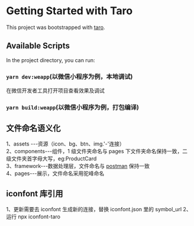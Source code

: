 # Getting Started with Taro

This project was bootstrapped with [taro](https://taro-docs.jd.com/taro/docs/GETTING-STARTED).

## Available Scripts

In the project directory, you can run:

### `yarn dev:weapp`(以微信小程序为例，本地调试)

在微信开发者工具打开项目查看效果及调试

### `yarn build:weapp`(以微信小程序为例，打包编译)

## 文件命名语义化

1、assets ---资源（icon、bg、btn、img.'-'连接）\
2、components---组件，1 级文件夹命名与 pages 下文件夹命名保持一致，二级文件夹首字母大写，eg:ProductCard \
3、framework---数据处理层，文件命名与 [postman](https://www.postman.com/devrel/workspace/commercetools) 保持一致 \
4、pages---展示，文件命名采用驼峰命名

## iconfont 库引用

1、更新需要去 iconfont 生成新的连接，替换 iconfont.json 里的 symbol_url
2、运行 npx iconfont-taro

